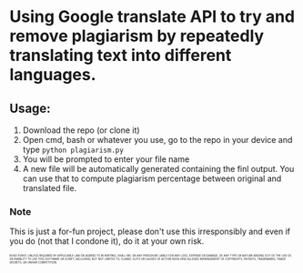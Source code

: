 # Using Google translate API to try and remove plagiarism by repeatedly translating text into different languages.

## Usage:
1. Download the repo (or clone it)
2. Open cmd, bash or whatever you use, go to the repo in your device and type
	`python plagiarism.py`
3. You will be prompted to enter your file name
4. A new file will be automatically generated containing the finl output. You can use that to compute plagiarism percentage between original and translated file.

### Note
This is just a for-fun project, please don't use this irresponsibly and even if you do (not that I condone it), do it at your own risk. 

<sub><sup><sub><sup><sub><sup>
IN NO EVENT, UNLESS REQUIRED BY APPLICABLE LAW OR AGREED TO IN WRITING, SHALL ME, OR ANY PERSON BE LIABLE FOR ANY LOSS, EXPENSE OR DAMAGE, OF ANY TYPE OR NATURE ARISING OUT OF THE USE OF, OR INABILITY TO USE THIS SOFTWARE OR SCRIPT, INCLUDING, BUT NOT LIMITED TO, CLAIMS, SUITS OR CAUSES OF ACTION INVOLVING ALLEGED INFRINGEMENT OF COPYRIGHTS, PATENTS, TRADEMARKS, TRADE SECRETS, OR UNFAIR COMPETITION.
</sup></sub></sup></sub></sup></sub>
